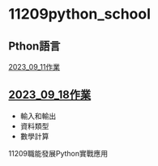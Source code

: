 # __11209python_school__
## Pthon語言
[2023_09_11作業](./資料夾1/README.md)

## [2023_09_18作業](./lesson5.ipynb)




- 輸入和輸出
- 資料類型
- 數學計算


11209職能發展Python實戰應用
